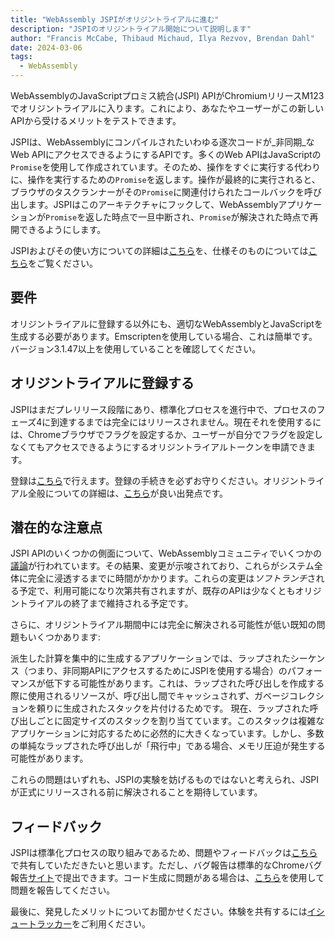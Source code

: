 ```yaml
---
title: "WebAssembly JSPIがオリジントライアルに進む"
description: "JSPIのオリジントライアル開始について説明します"
author: "Francis McCabe, Thibaud Michaud, Ilya Rezvov, Brendan Dahl"
date: 2024-03-06
tags:
  - WebAssembly
---
```

WebAssemblyのJavaScriptプロミス統合(JSPI) APIがChromiumリリースM123でオリジントライアルに入ります。これにより、あなたやユーザーがこの新しいAPIから受けるメリットをテストできます。

JSPIは、WebAssemblyにコンパイルされたいわゆる逐次コードが_非同期_なWeb APIにアクセスできるようにするAPIです。多くのWeb APIはJavaScriptの`Promise`を使用して作成されています。そのため、操作をすぐに実行する代わりに、操作を実行するための`Promise`を返します。操作が最終的に実行されると、ブラウザのタスクランナーがその`Promise`に関連付けられたコールバックを呼び出します。JSPIはこのアーキテクチャにフックして、WebAssemblyアプリケーションが`Promise`を返した時点で一旦中断され、`Promise`が解決された時点で再開できるようにします。

<!--truncate-->
JSPIおよびその使い方についての詳細は[こちら](https://v8.dev/blog/jspi)を、仕様そのものについては[こちら](https://github.com/WebAssembly/js-promise-integration)をご覧ください。

## 要件

オリジントライアルに登録する以外にも、適切なWebAssemblyとJavaScriptを生成する必要があります。Emscriptenを使用している場合、これは簡単です。バージョン3.1.47以上を使用していることを確認してください。

## オリジントライアルに登録する

JSPIはまだプレリリース段階にあり、標準化プロセスを進行中で、プロセスのフェーズ4に到達するまでは完全にはリリースされません。現在それを使用するには、Chromeブラウザでフラグを設定するか、ユーザーが自分でフラグを設定しなくてもアクセスできるようにするオリジントライアルトークンを申請できます。

登録は[こちら](https://developer.chrome.com/origintrials/#/register_trial/1603844417297317889)で行えます。登録の手続きを必ずお守りください。オリジントライアル全般についての詳細は、[こちら](https://developer.chrome.com/docs/web-platform/origin-trials)が良い出発点です。

## 潜在的な注意点

JSPI APIのいくつかの側面について、WebAssemblyコミュニティでいくつかの[議論](https://github.com/WebAssembly/js-promise-integration/issues)が行われています。その結果、変更が示唆されており、これらがシステム全体に完全に浸透するまでに時間がかかります。これらの変更は*ソフトランチ*される予定で、利用可能になり次第共有されますが、既存のAPIは少なくともオリジントライアルの終了まで維持される予定です。

さらに、オリジントライアル期間中には完全に解決される可能性が低い既知の問題もいくつかあります:

派生した計算を集中的に生成するアプリケーションでは、ラップされたシーケンス（つまり、非同期APIにアクセスするためにJSPIを使用する場合）のパフォーマンスが低下する可能性があります。これは、ラップされた呼び出しを作成する際に使用されるリソースが、呼び出し間でキャッシュされず、ガベージコレクションを頼りに生成されたスタックを片付けるためです。
現在、ラップされた呼び出しごとに固定サイズのスタックを割り当てています。このスタックは複雑なアプリケーションに対応するために必然的に大きくなっています。しかし、多数の単純なラップされた呼び出しが「飛行中」である場合、メモリ圧迫が発生する可能性があります。

これらの問題はいずれも、JSPIの実験を妨げるものではないと考えられ、JSPIが正式にリリースされる前に解決されることを期待しています。

## フィードバック

JSPIは標準化プロセスの取り組みであるため、問題やフィードバックは[こちら](https://github.com/WebAssembly/js-promise-integration/issues)で共有していただきたいと思います。ただし、バグ報告は標準的なChromeバグ報告[サイト](https://issues.chromium.org/new)で提出できます。コード生成に問題がある場合は、[こちら](https://github.com/emscripten-core/emscripten/issues)を使用して問題を報告してください。

最後に、発見したメリットについてお聞かせください。体験を共有するには[イシュートラッカー](https://github.com/WebAssembly/js-promise-integration/issues)をご利用ください。
